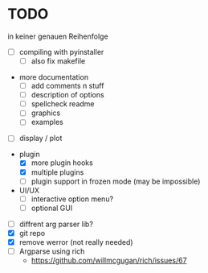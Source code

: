 # TODO

in keiner genauen Reihenfolge

- [ ] compiling with pyinstaller
    - [ ] also fix makefile
- more documentation
    - [ ] add comments n stuff
    - [ ] description of options
    - [ ] spellcheck readme
    - [ ] graphics
    - [ ] examples
- [ ] display / plot
- plugin
    - [x] more plugin hooks
    - [x] multiple plugins
    - [ ] plugin support in frozen mode (may be impossible)
- UI/UX
    - [ ] interactive option menu?
    - [ ] optional GUI
- [ ] diffrent arg parser lib?
- [x] git repo
- [x] remove werror (not really needed)
- [ ] Argparse using rich
    - https://github.com/willmcgugan/rich/issues/67
